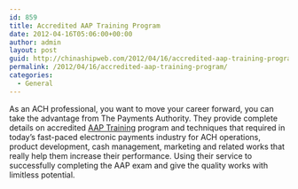 ```yaml
---
id: 859
title: Accredited AAP Training Program
date: 2012-04-16T05:06:00+00:00
author: admin
layout: post
guid: http://chinashipweb.com/2012/04/16/accredited-aap-training-program/
permalink: /2012/04/16/accredited-aap-training-program/
categories:
  - General
---
```

As an ACH professional, you want to move your career forward, you can take the advantage from The Payments Authority. They provide complete details on accredited [AAP Training](http://www.thepaymentsauthority.org/Content/NavigationMenu/SharedPagesDocumentsPDFs/AAP/default.htm) program and techniques that required in today&#8217;s fast-paced electronic payments industry for ACH operations, product development, cash management, marketing and related works that really help them increase their performance. Using their service to successfully completing the AAP exam and give the quality works with limitless potential.